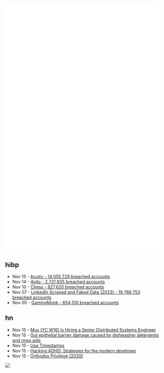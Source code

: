![Metrics](https://raw.githubusercontent.com/phixion/phixion/master/metrics.svg)

## hibp

<!--
for https://github.com/phixion/phixion/blob/main/.github/workflows/feeds.yml
-->
<!--START_SECTION:haveibeenpwnd-->
- Nov 15 - [Acuity - 14,055,729 breached accounts](https://haveibeenpwned.com/PwnedWebsites#Acuity)
- Nov 14 - [Avito - 2,721,835 breached accounts](https://haveibeenpwned.com/PwnedWebsites#Avito)
- Nov 10 - [Chess - 827,620 breached accounts](https://haveibeenpwned.com/PwnedWebsites#Chess)
- Nov 07 - [LinkedIn Scraped and Faked Data (2023) - 19,788,753 breached accounts](https://haveibeenpwned.com/PwnedWebsites#LinkedInScrape2023)
- Nov 05 - [GamingMonk - 654,510 breached accounts](https://haveibeenpwned.com/PwnedWebsites#GamingMonk)
<!--END_SECTION:haveibeenpwnd-->

## hn

<!--
for https://github.com/phixion/phixion/blob/main/.github/workflows/feeds.yml
-->
<!--START_SECTION:hn-->
- Nov 15 - [Mux (YC W16) Is Hiring a Senior Distributed Systems Engineer](https://mux.com/jobs?j=dse)
- Nov 15 - [Gut epithelial barrier damage caused by dishwasher detergents and rinse aids](https://www.sciencedirect.com/science/article/pii/S0091674922014774)
- Nov 15 - [Use Timestamps](https://jankremer.eu/micro/timestamps/)
- Nov 15 - [Hacking ADHD: Strategies for the modern developer](https://www.ledger.com/blog/hacking-adhd-strategies-for-the-modern-developer)
- Nov 15 - [Orthodox Privilege (2020)](http://www.paulgraham.com/orth.html)
<!--END_SECTION:hn-->

<!--
for https://yhype.me
-->
![](https://hit.yhype.me/github/profile?user_id=13013670)
